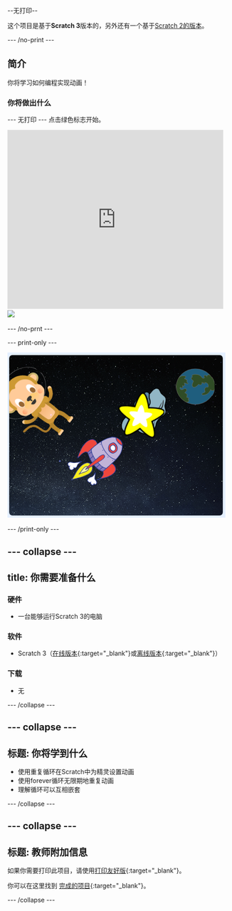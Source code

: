 --无打印--

这个项目是基于**Scratch 3**版本的，另外还有一个基于[Scratch 2的版本](https://projects.raspberrypi.org/en/projects/lost-in-space-scratch2)。

\--- /no-print \---

## 简介

你将学习如何编程实现动画！

### 你将做出什么

\--- 无打印 \--- 点击绿色标志开始。

<div class="scratch-preview">
  <iframe allowtransparency="true" width="485" height="402" src="https://scratch.mit.edu/projects/embed/276873231/?autostart=false" frameborder="0" scrolling="no"></iframe>
  <img src="images/space-final.png">
</div>

\--- /no-prnt \---

\--- print-only \---

![完成项目](images/showcase_static.png)

\--- /print-only \---

## \--- collapse \---

## title: 你需要准备什么

### 硬件

- 一台能够运行Scratch 3的电脑

### 软件

- Scratch 3（[在线版本](http://rpf.io/scratchon){:target="_blank"}或[离线版本](http://rpf.io/scratchoff){:target="_blank"}）

### 下载

- 无

\--- /collapse \---

## \--- collapse \---

## 标题: 你将学到什么

- 使用重复循环在Scratch中为精灵设置动画
- 使用forever循环无限期地重复动画
- 理解循环可以互相嵌套

\--- /collapse \---

## \--- collapse \---

## 标题: 教师附加信息

如果你需要打印此项目，请使用[打印友好版](https://projects.raspberrypi.org/en/projects/lost-in-space/print){:target="_blank"}。

你可以在这里找到 [完成的项目](http://rpf.io/p/en/lost-in-space-get){:target="_blank"}。

\--- /collapse \---